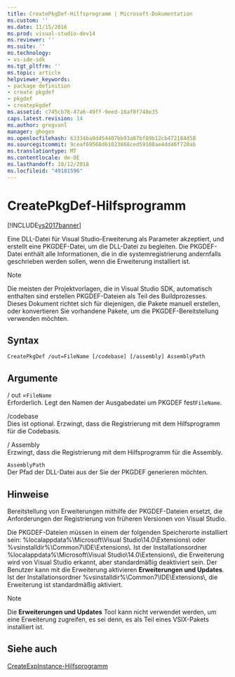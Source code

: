 ```yaml
---
title: CreatePkgDef-Hilfsprogramm | Microsoft-Dokumentation
ms.custom: ''
ms.date: 11/15/2016
ms.prod: visual-studio-dev14
ms.reviewer: ''
ms.suite: ''
ms.technology:
- vs-ide-sdk
ms.tgt_pltfrm: ''
ms.topic: article
helpviewer_keywords:
- package definition
- create pkgdef
- pkgdef
- createpkgdef
ms.assetid: c745cb76-47a6-49ff-9eed-16af0f748e35
caps.latest.revision: 14
ms.author: gregvanl
manager: ghogen
ms.openlocfilehash: 63334ba9d454407bb93a87bf89b12cb472184d58
ms.sourcegitcommit: 9ceaf69568d61023868ced59108ae4dd46f720ab
ms.translationtype: MT
ms.contentlocale: de-DE
ms.lasthandoff: 10/12/2018
ms.locfileid: "49181596"
---
```

# <a name="createpkgdef-utility"></a>CreatePkgDef-Hilfsprogramm
[!INCLUDE[vs2017banner](../../includes/vs2017banner.md)]

Eine DLL-Datei für Visual Studio-Erweiterung als Parameter akzeptiert, und erstellt eine PKGDEF-Datei, um die DLL-Datei zu begleiten. Die PKGDEF-Datei enthält alle Informationen, die in die systemregistrierung andernfalls geschrieben werden sollen, wenn die Erweiterung installiert ist.  
  
> [!NOTE]
>  Die meisten der Projektvorlagen, die in Visual Studio SDK, automatisch enthalten sind erstellen PKGDEF-Dateien als Teil des Buildprozesses. Dieses Dokument richtet sich für diejenigen, die Pakete manuell erstellen, oder konvertieren Sie vorhandene Pakete, um die PKGDEF-Bereitstellung verwenden möchten.  
  
## <a name="syntax"></a>Syntax  
  
```  
CreatePkgDef /out=FileName [/codebase] [/assembly] AssemblyPath  
```  
  
## <a name="arguments"></a>Argumente  
 / out =`FileName`  
 Erforderlich. Legt den Namen der Ausgabedatei um PKGDEF fest`FileName`.  
  
 /codebase  
 Dies ist optional. Erzwingt, dass die Registrierung mit dem Hilfsprogramm für die Codebasis.  
  
 / Assembly  
 Erzwingt, dass die Registrierung mit dem Hilfsprogramm für die Assembly.  
  
 `AssemblyPath`  
 Der Pfad der DLL-Datei aus der Sie der PKGDEF generieren möchten.  
  
## <a name="remarks"></a>Hinweise  
 Bereitstellung von Erweiterungen mithilfe der PKGDEF-Dateien ersetzt, die Anforderungen der Registrierung von früheren Versionen von Visual Studio.  
  
 Die PKGDEF-Dateien müssen in einem der folgenden Speicherorte installiert sein: %localappdata%\Microsoft\Visual Studio\14.0\Extensions\ oder %vsinstalldir%\Common7\IDE\Extensions\\. Ist der Installationsordner %localappdata%\Microsoft\Visual Studio\14.0\Extensions\\, die Erweiterung wird von Visual Studio erkannt, aber standardmäßig deaktiviert sein. Der Benutzer kann mit die Erweiterung aktivieren **Erweiterungen und Updates**. Ist der Installationsordner %vsinstalldir%\Common7\IDE\Extensions\\, die Erweiterung ist standardmäßig aktiviert.  
  
> [!NOTE]
>  Die **Erweiterungen und Updates** Tool kann nicht verwendet werden, um eine Erweiterung zugreifen, es sei denn, es als Teil eines VSIX-Pakets installiert ist.  
  
## <a name="see-also"></a>Siehe auch  
 [CreateExpInstance-Hilfsprogramm](../../extensibility/internals/createexpinstance-utility.md)

